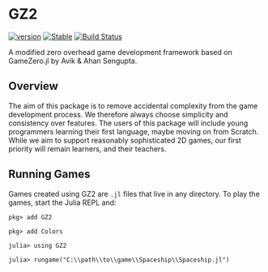 # GZ2

[![version](https://juliahub.com/docs/GZ2/version.svg)](https://juliahub.com/ui/Packages/GZ2/tTDGf)
[![Stable](https://img.shields.io/badge/docs-stable-blue.svg)](https://juliahub.com/docs/GZ2/tTDGf/)
[![Build Status](https://travis-ci.org/aviks/GZ2.jl.svg?branch=master)](https://travis-ci.com/aviks/GZ2.jl)

A modified zero overhead game development framework based on GameZero.jl by Avik & Ahan Sengupta.

## Overview
The aim of this package is to remove accidental complexity from the game development process. We therefore always choose simplicity and consistency over features. The users of this package will include young programmers learning their first language, maybe moving on from Scratch. While we aim to support reasonably sophisticated 2D games, our first priority will remain learners, and their teachers.

## Running Games

Games created using GZ2 are `.jl` files that live in any directory. 
To play the games, start the Julia REPL and:

```
pkg> add GZ2

pkg> add Colors

julia> using GZ2

julia> rungame("C:\\path\\to\\game\\Spaceship\\Spaceship.jl")

```

